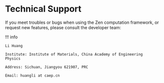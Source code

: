 # Technical Support

If you meet troubles or bugs when using the Zen computation framework, or request new features, please consult the developer team:

!!! info

    Li Huang

    Institute: Institute of Materials, China Academy of Engineering Physics
    
    Address: Sichuan, Jiangyou 621907, PRC

    Email: huangli at caep.cn


